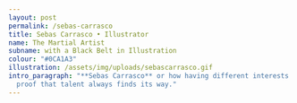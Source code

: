 ```yaml
---
layout: post
permalink: /sebas-carrasco
title: Sebas Carrasco • Illustrator
name: The Martial Artist
subname: with a Black Belt in Illustration
colour: "#0CA1A3"
illustration: /assets/img/uploads/sebascarrasco.gif
intro_paragraph: "**Sebas Carrasco** or how having different interests might be
  proof that talent always finds its way."
---
```

